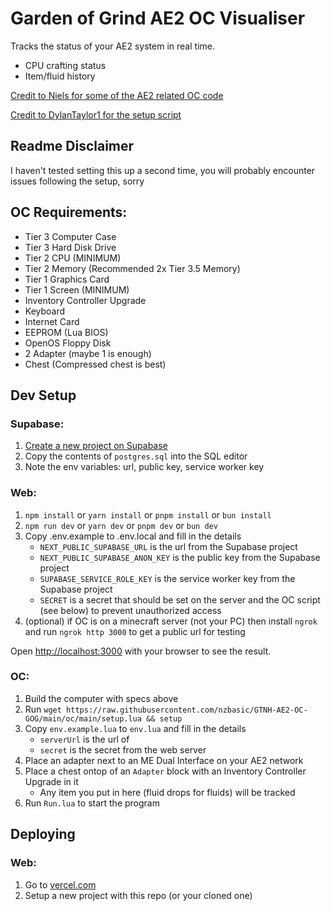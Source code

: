 # Garden of Grind AE2 OC Visualiser

Tracks the status of your AE2 system in real time.
- CPU crafting status
- Item/fluid history

[Credit to Niels for some of the AE2 related OC code](https://github.com/Niels1006/OC-AE2-integration)

[Credit to DylanTaylor1 for the setup script](https://github.com/DylanTaylor1/GTNH-Stocking)


## Readme Disclaimer

I haven't tested setting this up a second time, you will probably encounter issues following the setup, sorry

## OC Requirements:

- Tier 3 Computer Case
- Tier 3 Hard Disk Drive
- Tier 2 CPU (MINIMUM)
- Tier 2 Memory (Recommended 2x Tier 3.5 Memory)
- Tier 1 Graphics Card
- Tier 1 Screen (MINIMUM)
- Inventory Controller Upgrade
- Keyboard
- Internet Card
- EEPROM (Lua BIOS)
- OpenOS Floppy Disk
- 2 Adapter (maybe 1 is enough)
- Chest (Compressed chest is best)

## Dev Setup

### Supabase:
1. [Create a new project on Supabase](https://database.new)
2. Copy the contents of `postgres.sql` into the SQL editor
3. Note the env variables: url, public key, service worker key

### Web:
1. `npm install` or `yarn install` or `pnpm install` or `bun install`
2. `npm run dev` or `yarn dev` or `pnpm dev` or `bun dev`
3. Copy .env.example to .env.local and fill in the details
    - `NEXT_PUBLIC_SUPABASE_URL` is the url from the Supabase project
    - `NEXT_PUBLIC_SUPABASE_ANON_KEY` is the public key from the Supabase project
    - `SUPABASE_SERVICE_ROLE_KEY` is the service worker key from the Supabase project
    - `SECRET` is a secret that should be set on the server and the OC script (see below) to prevent unauthorized access
4. (optional) if OC is on a minecraft server (not your PC) then install `ngrok` and run `ngrok http 3000` to get a public url for testing

Open [http://localhost:3000](http://localhost:3000) with your browser to see the result.

### OC:

1. Build the computer with specs above
2. Run `wget https://raw.githubusercontent.com/nzbasic/GTNH-AE2-OC-GOG/main/oc/main/setup.lua && setup`
3. Copy `env.example.lua` to `env.lua` and fill in the details
    - `serverUrl` is the url of
    - `secret` is the secret from the web server
4. Place an adapter next to an ME Dual Interface on your AE2 network
5. Place a chest ontop of an `Adapter` block with an Inventory Controller Upgrade in it
    - Any item you put in here (fluid drops for fluids) will be tracked
6. Run `Run.lua` to start the program

## Deploying

### Web:

1. Go to [vercel.com](https://vercel.com)
2. Setup a new project with this repo (or your cloned one)
